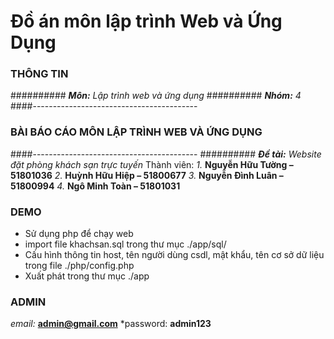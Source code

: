 # Đồ án môn lập trình Web và Ứng Dụng

### THÔNG TIN

########## ***Môn:*** *Lập trình web và ứng dụng*
########## ***Nhóm:*** *4*
####-----------------------------------------
### BÀI BÁO CÁO MÔN LẬP TRÌNH WEB VÀ ỨNG DỤNG
####-----------------------------------------
########## ***Đề tài:*** *Website đặt phòng khách sạn trực tuyến*
Thành viên: 
    *1.* **Nguyễn Hữu Tường – 51801036**
    *2.* **Huỳnh Hữu Hiệp – 51800677**
    *3.* **Nguyễn Đình Luân – 51800994**
    *4.* **Ngô Minh Toàn – 51801031**

### DEMO
 - Sử dụng php để chạy web
 - import file khachsan.sql trong thư mục ./app/sql/
 - Cấu hình thông tin host, tên người dùng csdl, mật khẩu, tên cơ sở dữ liệu trong file ./php/config.php
 - Xuất phát trong thư mục ./app

### ADMIN
*email:* **admin@gmail.com** 
*password: **admin123**
